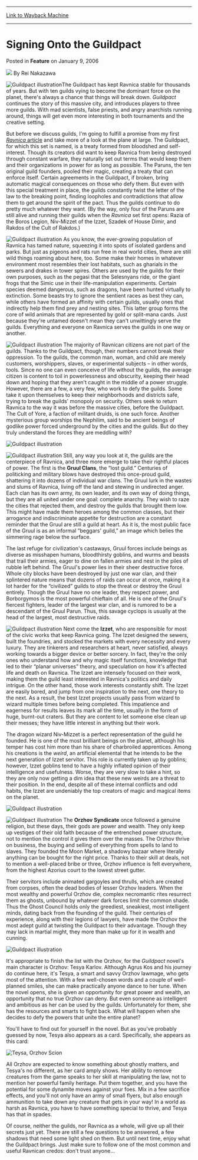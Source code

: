 
---
[Link to Wayback Machine](https://web.archive.org/web/20180209183038/https://magic.wizards.com/en/articles/archive/feature/signing-guildpact-2006-01-09)

[_metadata_:wayback_url]:- "https://magic.wizards.com/en/articles/archive/feature/signing-guildpact-2006-01-09"
[_metadata_:wayback_raw_url]:- "https://web.archive.org/web/20180209183038id_/https://magic.wizards.com/en/articles/archive/feature/signing-guildpact-2006-01-09"
[_metadata_:wayback_capture_timestamp]:- "2018-02-09 18:30:38+00:00"
[_metadata_:generator]:- "Drupal 7 (http://drupal.org)"
[_metadata_:publish_date]:- "2006-01-09"
---


Signing Onto the Guildpact
==========================



 Posted in **Feature**
 on January 9, 2006 






![](https://media.magic.wizards.com/styles/auth_small/public/images/person/authorpic_reinakazawa.jpg)
By Rei Nakazawa












![Guildpact illustration](https://media.magic.wizards.com/image_legacy_migration/magic/images/mtgcom/fcpics/features/306_illo1.jpg)The Guildpact has kept Ravnica stable for thousands of years. But with ten guilds vying to become the dominant force on the planet, there's always a chance that things will break down.  *Guildpact* continues the story of this massive city, and introduces players to three more guilds. With mad scientists, false priests, and angry anarchists running around, things will get even more interesting in both tournaments and the creative setting.

 But before we discuss guilds, I'm going to fulfill a promise from my first [*Ravnica* article](/en/node/632111) and take more of a look at the plane at large. The Guildpact, for which this set is named, is a treaty formed from bloodshed and self-interest. Though its creators did want to keep Ravnica from being destroyed through constant warfare, they naturally set out terms that would keep them and their organizations in power for as long as possible. The Paruns, the ten original guild founders, pooled their magic, creating a treaty that can enforce itself. Certain agreements in the Guildpact, if broken, bring automatic magical consequences on those who defy them. But even with this special treatment in place, the guilds constantly twist the letter of the law to the breaking point, finding loopholes and contradictions that allow them to get around the spirit of the pact. Thus the guilds continue to do pretty much whatever they want. (By the way, only four of the Paruns are still alive and running their guilds when the  *Ravnica* set first opens: Razia of the Boros Legion, Niv-Mizzet of the Izzet, Szadek of House Dimir, and Rakdos of the Cult of Rakdos.)


![Guildpact illustration](https://media.magic.wizards.com/image_legacy_migration/magic/images/mtgcom/fcpics/features/306_illo2.jpg) As you know, the ever-growing population of Ravnica has tamed nature, squeezing it into spots of isolated gardens and parks. But just as pigeons and rats run free in real world cities, there are still wild things roaming about here, too. Some make their homes in whatever environment most resembles their lost habitats, such as gharials in the sewers and drakes in tower spires. Others are used by the guilds for their own purposes, such as the pegasi that the Selesnyans ride, or the giant frogs that the Simic use in their life-manipulation experiments. Certain species deemed dangerous, such as dragons, have been hunted virtually to extinction. Some beasts try to ignore the sentient races as best they can, while others have formed an affinity with certain guilds, usually ones that indirectly help them find prey and nesting sites. This latter group forms the core of wild animals that are represented by gold or split-mana cards. Just because they're untamed doesn't mean they can't unwittingly serve the guilds. Everything and everyone on Ravnica serves the guilds in one way or another.


![Guildpact illustration](https://media.magic.wizards.com/image_legacy_migration/magic/images/mtgcom/fcpics/features/306_illo3.jpg) The majority of Ravnican citizens are not part of the guilds. Thanks to the Guildpact, though, their numbers cannot break their oppression. To the guilds, the common man, woman, and child are merely customers, worshippers, slaves, or experimental subjects – in other words, tools. Since no one can even conceive of life without the guilds, the average citizen is content to toil in powerlessness and obscurity, keeping their head down and hoping that they aren't caught in the middle of a power struggle. However, there are a few, a very few, who work to defy the guilds. Some take it upon themselves to keep their neighborhoods and districts safe, trying to break the guilds' monopoly on security. Others seek to return Ravnica to the way it was before the massive cities, before the Guildpact. The Cult of Yore, a faction of militant druids, is one such force. Another mysterious group worships the Nephilim, said to be ancient beings of godlike power forced underground by the cities and the guilds. But do they truly understand the forces they are meddling with?


![Guildpact illustration](https://media.magic.wizards.com/image_legacy_migration/magic/images/mtgcom/fcpics/features/306_illo4.jpg)

![Guildpact illustration](https://media.magic.wizards.com/image_legacy_migration/magic/images/mtgcom/fcpics/features/306_illo5.jpg) Still, any way you look at it, the guilds are the centerpiece of Ravnica, and three more emerge to take their rightful places of power. The first is the  **Gruul Clans**, the “lost guild.” Centuries of politicking and military blows have destroyed this once-proud guild, shattering it into dozens of individual war clans. The Gruul lurk in the wastes and slums of Ravnica, living off the land and stewing in undirected anger. Each clan has its own army, its own leader, and its own way of doing things, but they are all united under one goal: complete anarchy. They wish to raze the cities that rejected them, and destroy the guilds that brought them low. This might have made them heroes among the common classes, but their arrogance and indiscriminate appetite for destruction are a constant reminder that the Gruul are still a guild at heart. As it is, the most public face of the Gruul is as an informal “beggars' guild,” an image which belies the simmering rage below the surface.

The last refuge for civilization's castaways, Gruul forces include beings as diverse as misshapen humans, bloodthirsty goblins, and wurms and beasts that trail their armies, eager to dine on fallen armies and nest in the piles of rubble left behind. The Gruul's power lies in their sheer destructive force. Whole city blocks have been destroyed by just one war clan, and their splintered nature means that dozens of raids can occur at once, making it a lot harder for the “civilized” guilds to stop the threat or destroy the Gruul entirely. Though the Gruul have no one leader, they respect power, and Borborgymos is the most powerful chieftain of all. He is one of the Gruul's fiercest fighters, leader of the largest war clan, and is rumored to be a descendant of the Gruul Parun. Thus, this savage cyclops is usually at the head of the largest, most destructive raids.

![Guildpact illustration](https://media.magic.wizards.com/image_legacy_migration/magic/images/mtgcom/fcpics/features/306_illo6.jpg) Next come the  **Izzet**, who are responsible for most of the civic works that keep Ravnica going. The Izzet designed the sewers, built the foundries, and stocked the markets with every necessity and every luxury. They are tinkerers and researchers at heart, never satisfied, always working towards a bigger device or better sorcery. In fact, they're the only ones who understand how and why magic itself functions, knowledge that led to their “planar universes” theory, and speculation on how it's affected life and death on Ravnica. The Izzet are intensely focused on their work, making them the guild least interested in Ravnica's politics and daily intrigue. On the other hand, those work interests constantly shift. The Izzet are easily bored, and jump from one inspiration to the next, one theory to the next. As a result, the best Izzet projects usually pass from wizard to wizard multiple times before being completed. This impatience and eagerness for results leaves its mark all the time, usually in the form of huge, burnt-out craters. But they are content to let someone else clean up their messes; they have little interest in anything but their work.

The dragon wizard Niv-Mizzet is a perfect representation of the guild he founded. He is one of the most brilliant beings on the planet, although his temper has cost him more than his share of charbroiled apprentices. Among his creations is the  *weird*, an artificial elemental that he intends to be the next generation of Izzet servitor. This role is currently taken up by goblins; however, Izzet goblins tend to have a highly inflated opinion of their intelligence and usefulness. Worse, they are very slow to take a hint, so they are only now getting a dim idea that these new weirds are a threat to their position. In the end, despite all of these internal conflicts and odd habits, the Izzet are undeniably the top creators of magic and magical items on the planet.


![Guildpact illustration](https://media.magic.wizards.com/image_legacy_migration/magic/images/mtgcom/fcpics/features/306_illo7.jpg)

![Guildpact illustration](https://media.magic.wizards.com/image_legacy_migration/magic/images/mtgcom/fcpics/features/306_illo8.jpg) The  **Orzhov Syndicate** once followed a genuine religion, but these days, their gods are power and wealth. They only keep up vestiges of their old faith because of the entrenched power structure, not to mention the control it gives them over the masses. The Orzhov thrive on business, the buying and selling of everything from spells to land to slaves. They founded the Moon Market, a shadowy bazaar where literally anything can be bought for the right price. Thanks to their skill at deals, not to mention a well-placed bribe or three, Orzhov influence is felt everywhere, from the highest Azorius court to the lowest street gutter.

Their servitors include animated gargoyles and thrulls, which are created from corpses, often the dead bodies of lesser Orzhov leaders. When the most wealthy and powerful Orzhov die, complex necromantic rites resurrect them as ghosts, unbound by whatever dark forces limit the common shade. Thus the Ghost Council holds only the greediest, sneakiest, most intelligent minds, dating back from the founding of the guild. Their centuries of experience, along with their legions of lawyers, have made the Orzhov the most adept guild at twisting the Guildpact to their advantage. Though they may lack in martial might, they more than make up for it in wealth and cunning.


![Guildpact illustration](https://media.magic.wizards.com/image_legacy_migration/magic/images/mtgcom/fcpics/features/306_illo9.jpg)

It's appropriate to finish the list with the Orzhov, for the  *Guildpact* novel's main character is Orzhov: Tesya Karlov. Although Agrus Kos and his journey do continue here, it's Tesya, a smart and savvy Orzhov lawmage, who gets most of the attention. With a few well-chosen words and a couple of well-planned smiles, she can make practically anyone dance to her tune. When the novel opens, she is given an opportunity for great power and wealth, an opportunity that no true Orzhov can deny. But even someone as intelligent and ambitious as her can be used by the guilds. Unfortunately for them, she has the resources and smarts to fight back. What will happen when she decides to defy the powers that unite the entire planet?

You'll have to find out for yourself in the novel. But as you've probably guessed by now, Tesya also appears as a card. Specifically, she appears as this card:

![Teysa, Orzhov Scion](https://media.magic.wizards.com/image_legacy_migration/magic/images/mtgcom/fcpics/features/GPTTeysa5476636.jpg)

All Orzhov are expected to know something about ghostly matters, and Tesya's no different, as her card amply shows. Her ability to remove creatures from the game speaks to her skill at manipulating the law, not to mention her powerful family heritage. Put them together, and you have the potential for some dynamite moves against your foes. Mix in a few sacrifice effects, and you'll not only have an army of small flyers, but also enough ammunition to take down any creature that gets in your way! In a world as harsh as Ravnica, you have to have something special to thrive, and Tesya has that in spades.

Of course, neither the guilds, nor Ravnica as a whole, will give up all their secrets just yet. There are still a few questions to be answered, a few shadows that need some light shed on them. But until next time, enjoy what the Guildpact brings. Just make sure to follow one of the most common and useful Ravnican credos: don't trust anyone…







